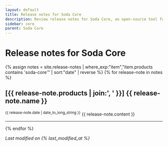 ```yaml
---
layout: default
title: Release notes for Soda Core
description: Review release notes for Soda Core, an open-source tool for testing and monitoring data quality.
sidebar: core
parent: Soda Core
---
```


# Release notes for Soda Core
{% assign notes = site.release-notes | where_exp:"item","item.products contains 'soda-core'" | sort:"date" | reverse %}
{% for release-note in notes %}
  <h2>[{{ release-note.products | join:', ' }}] {{ release-note.name }}</h2>
  <sup>{{ release-note.date | date_to_long_string }}</sup>
  {{ release-note.content }}
  <hr/>
{% endfor %}

*Last modified on {% last_modified_at %}*